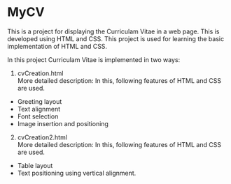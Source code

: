 # MyCV
This is a project for displaying the Curriculam Vitae in a web page. This is developed using HTML and CSS. This project is used for learning the basic implementation of HTML and CSS.

In this project Curriculam Vitae is implemented in two ways: 
1) cvCreation.html<br>
More detailed description:
In this, following features of HTML and CSS are used. 
- Greeting layout
- Text alignment
- Font selection
- Image insertion and positioning

2) cvCreation2.html<br>
More detailed description:
In this, following features of HTML and CSS are used. 
- Table layout
- Text positioning using vertical alignment.

